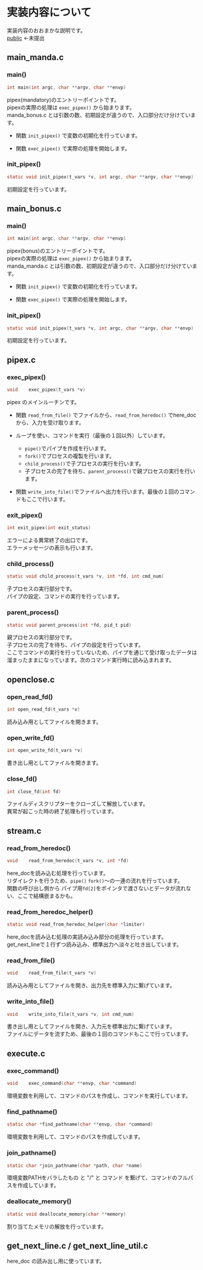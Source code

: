 # 実装内容について

実装内容のおおまかな説明です。  
[public](https://github.com/mznmk/pipex) ←未提出  


## main_manda.c

### main()

```c
int	main(int argc, char **argv, char **envp)
```
pipex(mandatory)のエントリーポイントです。  
pipexの実際の処理は `exec_pipex()` から始まります。  
manda_bonus.c とは引数の数、初期設定が違うので、入口部分だけ分けています。  

- 関数 `init_pipex()` で変数の初期化を行っています。  

- 関数 `exec_pipex()` で実際の処理を開始します。  

### init_pipex()

```c
static void	init_pipex(t_vars *v, int argc, char **argv, char **envp)
```
初期設定を行っています。  


## main_bonus.c

### main()

```c
int	main(int argc, char **argv, char **envp)
```
pipex(bonus)のエントリーポイントです。  
pipexの実際の処理は `exec_pipex()` から始まります。  
manda_manda.c とは引数の数、初期設定が違うので、入口部分だけ分けています。  

- 関数 `init_pipex()` で変数の初期化を行っています。  

- 関数 `exec_pipex()` で実際の処理を開始します。  

### init_pipex()

```c
static void	init_pipex(t_vars *v, int argc, char **argv, char **envp)
```
初期設定を行っています。  


## pipex.c

### exec_pipex()

```c
void	exec_pipex(t_vars *v)
```
pipex のメインルーチンです。  

- 関数 `read_from_file()` でファイルから、`read_from_heredoc()` でhere_docから、入力を受け取ります。  

- ループを使い、コマンドを実行（最後の１回以外）しています。  

	- `pipe()`でパイプを作成を行います。  
	- `fork()`でプロセスの複製を行います。 
	- `child_process()`で子プロセスの実行を行います。  
	- 子プロセスの完了を待ち、`parent_process()`で親プロセスの実行を行います。   

- 関数 `write_into_file()`でファイルへ出力を行います。最後の１回のコマンドもここで行います。  

### exit_pipex()

```c
int	exit_pipex(int exit_status)
```
エラーによる異常終了の出口です。  
エラーメッセージの表示も行います。  

### child_process()

```c
static void	child_process(t_vars *v, int *fd, int cmd_num)
```
子プロセスの実行部分です。  
パイプの設定、コマンドの実行を行っています。  

### parent_process()

```c
static void	parent_process(int *fd, pid_t pid)
```
親プロセスの実行部分です。  
子プロセスの完了を待ち、パイプの設定を行っています。  
ここでコマンドの実行を行っていないため、パイプを通じて受け取ったデータは溜まったままになっています。次のコマンド実行時に読み込まれます。  


## openclose.c

### open_read_fd()

```c
int	open_read_fd(t_vars *v)
```
読み込み用としてファイルを開きます。 

### open_write_fd()

```c
int	open_write_fd(t_vars *v)
```
書き出し用としてファイルを開きます。  

### close_fd()

```c
int	close_fd(int fd)
```
ファイルディスクリプターをクローズして解放しています。  
異常が起こった時の終了処理も行っています。  


## stream.c

### read_from_heredoc()

```c
void	read_from_heredoc(t_vars *v, int *fd)
```
here_docを読み込む処理を行っています。  
リダイレクトを行うため、`pipe()` `fork()`〜の一連の流れを行っています。  
関数の呼び出し側から パイプ用`fd[2]`をポインタで渡さないとデータが流れない、ここで結構嵌まるかも。  

### read_from_heredoc_helper()

```c
static void	read_from_heredoc_helper(char *limiter)
```
here_docを読み込む処理の実読み込み部分の処理を行っています。  
get_next_lineで１行ずつ読み込み、標準出力へ淡々と吐き出しています。  

### read_from_file()

```c
void	read_from_file(t_vars *v)
```
読み込み用としてファイルを開き、出力先を標準入力に繋げています。  

### write_into_file()

```c
void	write_into_file(t_vars *v, int cmd_num)
```
書き出し用としてファイルを開き、入力元を標準出力に繋げています。  
ファイルにデータを流すため、最後の１回のコマンドもここで行っています。  


## execute.c

### exec_command()

```c
void	exec_command(char **envp, char *command)
```
環境変数を利用して、コマンドのパスを作成し、コマンドを実行しています。  

### find_pathname()

```c
static char	*find_pathname(char **envp, char *command)
```
環境変数を利用して、コマンドのパスを作成しています。  

### join_pathname()

```c
static char	*join_pathname(char *path, char *name)
```
環境変数PATHをバラしたもの と "/" と コマンド を繋げて、コマンドのフルパスを作成しています。  

### deallocate_memory()

```c
static void	deallocate_memory(char **memory)
```
割り当てたメモリの解放を行っています。  


## get_next_line.c / get_next_line_util.c

here_doc の読み出し用に使っています。  

